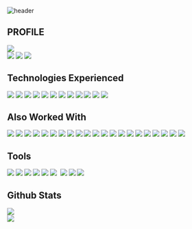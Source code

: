 <!--
**c10f18/c10f18** is a ✨ _special_ ✨ repository because its `README.md` (this file) appears on your GitHub profile.

Here are some ideas to get you started:

- 🔭 I’m currently working on ...
- 🌱 I’m currently learning ...
- 👯 I’m looking to collaborate on ...
- 🤔 I’m looking for help with ...
- 💬 Ask me about ...
- 📫 How to reach me: ...
- 😄 Pronouns: ...
- ⚡ Fun fact: ...
-->

![header](https://capsule-render.vercel.app/api?type=venom&color=gradient&customColorList=19&height=300&section=header&text=DECALIN&desc=%2F%2A%20developer%20and%20more%20%2A%2F&fontSize=90&fontColor=06283D&descSize=30&descAlignY=68&stroke=6dd5ed&strokeWidth=1)


## PROFILE

<div align=left>
<a href="" target="_blank"><img src="https://img.shields.io/badge/website-000000?style=for-the-badge&logo=About.me&logoColor=white"/></a>
<br />
<a href="" target="_blank"><img src="https://img.shields.io/badge/GitHub-100000?style=for-the-badge&logo=github&logoColor=white"/></a>
<a href="" target="_blank"><img src="https://img.shields.io/badge/Instagram-E4405F?style=for-the-badge&logo=instagram&logoColor=white"/></a>
<a href="" target="_blank"><img src="https://img.shields.io/badge/LinkedIn-0077B5?style=for-the-badge&logo=linkedin&logoColor=white"/></a>


</div>

## Technologies Experienced

<div align=left>


<a href="" target="_blank"><img src="https://img.shields.io/badge/Java-ED8B00?style=for-the-badge&logo=openjdk&logoColor=white"/></a>
<a href="" target="_blank"><img src="https://img.shields.io/badge/Python-14354C?style=for-the-badge&logo=python&logoColor=white"/></a>
<a href="" target="_blank"><img src="https://img.shields.io/badge/HTML5-E34F26?style=for-the-badge&logo=html5&logoColor=white"/></a>
<a href="" target="_blank"><img src="https://img.shields.io/badge/JavaScript-F7DF1E?style=for-the-badge&logo=JavaScript&logoColor=white"/></a>
<a href="" target="_blank"><img src="https://img.shields.io/badge/jQuery-0769AD?style=for-the-badge&logo=jquery&logoColor=white"/></a>
<a href="" target="_blank"><img src="https://img.shields.io/badge/Spring-6DB33F?style=for-the-badge&logo=spring&logoColor=white"/></a>
<a href="" target="_blank"><img src="https://img.shields.io/badge/MySQL-00000F?style=for-the-badge&logo=mysql&logoColor=white"/></a>
<a href="" target="_blank"><img src="https://img.shields.io/badge/PostgreSQL-316192?style=for-the-badge&logo=postgresql&logoColor=white"/></a>
<a href="" target="_blank"><img src="https://img.shields.io/badge/GIT-E44C30?style=for-the-badge&logo=git&logoColor=white"/></a>
<a href="" target="_blank"><img src="https://img.shields.io/badge/docker-%230db7ed.svg?style=for-the-badge&logo=docker&logoColor=white"/></a>
<a href="" target="_blank"><img src="https://img.shields.io/badge/Gradle-02303A.svg?style=for-the-badge&logo=Gradle&logoColor=white"/></a>
<a href="" target="_blank"><img src="https://img.shields.io/badge/Jenkins-D24939?style=for-the-badge&logo=Jenkins&logoColor=white"/></a>

</div>

## Also Worked With

<div align=left>

<a href="" target="_blank"><img src="https://img.shields.io/badge/Node.js-43853D?style=for-the-badge&logo=node.js&logoColor=white"/></a>
<a href="" target="_blank"><img src="https://img.shields.io/badge/Hugo-FF4088?style=for-the-badge&logo=hugo&logoColor=white"/></a>
<a href="" target="_blank"><img src="https://img.shields.io/badge/C-00599C?style=for-the-badge&logo=c&logoColor=white"/></a>
<a href="" target="_blank"><img src="https://img.shields.io/badge/C%2B%2B-00599C?style=for-the-badge&logo=c%2B%2B&logoColor=white"/></a>
<a href="" target="_blank"><img src="https://img.shields.io/badge/C%23-239120?style=for-the-badge&logo=c-sharp&logoColor=white"/></a>
<a href="" target="_blank"><img src="https://img.shields.io/badge/R-276DC3?style=for-the-badge&logo=r&logoColor=white"/></a>
<a href="" target="_blank"><img src="https://img.shields.io/badge/React-20232A?style=for-the-badge&logo=react&logoColor=61DAFB"/></a>
<a href="" target="_blank"><img src="https://img.shields.io/badge/Cloudflare-F38020?style=for-the-badge&logo=Cloudflare&logoColor=white"/></a>
<a href="" target="_blank"><img src="https://img.shields.io/badge/GitHub_Actions-2088FF?style=for-the-badge&logo=github-actions&logoColor=white"/></a>
<a href="" target="_blank"><img src="https://img.shields.io/badge/Oracle-F80000?style=for-the-badge&logo=Oracle&logoColor=white"/></a>
<a href="" target="_blank"><img src="https://img.shields.io/badge/redis-%23DD0031.svg?&style=for-the-badge&logo=redis&logoColor=white"/></a>
<a href="" target="_blank"><img src="https://img.shields.io/badge/Firebase-039BE5?style=for-the-badge&logo=Firebase&logoColor=white"/></a>
<a href="" target="_blank"><img src="https://img.shields.io/badge/InfluxDB-22ADF6?style=for-the-badge&logo=InfluxDB&logoColor=white"/></a>
<a href="" target="_blank"><img src="https://img.shields.io/badge/Perl-39457E?style=for-the-badge&logo=perl&logoColor=white"/></a>
<a href="" target="_blank"><img src="https://img.shields.io/badge/Powershell-2CA5E0?style=for-the-badge&logo=powershell&logoColor=white"/></a>
<a href="" target="_blank"><img src="https://img.shields.io/badge/Unity-100000?style=for-the-badge&logo=unity&logoColor=white"/></a>
<a href="" target="_blank"><img src="https://img.shields.io/badge/Ubuntu-E95420?style=for-the-badge&logo=ubuntu&logoColor=white"/></a>
<a href="" target="_blank"><img src="https://img.shields.io/badge/Windows-0078D6?style=for-the-badge&logo=windows&logoColor=white"/></a>
<a href="" target="_blank"><img src="https://img.shields.io/badge/Linux-FCC624?style=for-the-badge&logo=linux&logoColor=black"/></a>
<a href="" target="_blank"><img src="https://img.shields.io/badge/Cent%20OS-262577?style=for-the-badge&logo=CentOS&logoColor=white"/></a>
<a href="" target="_blank"><img src="https://img.shields.io/badge/Red%20Hat-EE0000?style=for-the-badge&logo=redhat&logoColor=white"/></a>

</div>

## Tools

<div align=left>

<a href="" target="_blank"><img src="https://img.shields.io/badge/Firebase-039BE5?style=for-the-badge&logo=Firebase&logoColor=white"/></a>
<a href="" target="_blank"><img src="https://img.shields.io/badge/IntelliJ_IDEA-000000.svg?style=for-the-badge&logo=intellij-idea&logoColor=white"/></a>
<a href="" target="_blank"><img src="https://img.shields.io/badge/JSFiddle-0084FF?style=for-the-badge&logo=JSFiddle&logoColor=white"/></a>
<a href="" target="_blank"><img src="https://img.shields.io/badge/Codepen-000000?style=for-the-badge&logo=codepen&logoColor=white"/></a>
<a href="" target="_blank"><img src="https://img.shields.io/badge/PyCharm-000000.svg?&style=for-the-badge&logo=PyCharm&logoColor=white"/></a>
<a href="" target="_blank"><img src="https://img.shields.io/badge/Visual_Studio_Code-0078D4?style=for-the-badge&logo=visual%20studio%20code&logoColor=white"/></a>
<a href="" target="_blank"><img src=""/></a>
<a href="" target="_blank"><img src="https://img.shields.io/badge/Postman-FF6C37?style=for-the-badge&logo=postman&logoColor=white"/></a>
<a href="" target="_blank"><img src="https://img.shields.io/badge/Figma-F24E1E?style=for-the-badge&logo=figma&logoColor=white"/></a>
<a href="" target="_blank"><img src="https://img.shields.io/badge/Sourcetree-0052CC?style=for-the-badge&logo=Sourcetree&logoColor=white"/></a>
<a href="" target="_blank"><img src=""/></a>
<a href="" target="_blank"><img src=""/></a>

</div>

## Github Stats

<div>
<img src="https://github-readme-stats.vercel.app/api?username=c10f18&show_icons=true&theme=transparent&rank_icon=github&border_radius=10&hide=stars,contribs" />
</div>

<div>
<img src="https://github-readme-stats.vercel.app/api/top-langs/?username=c10f18&layout=compact&langs_count=8&border_radius=10&theme=transparent" />
</div>

